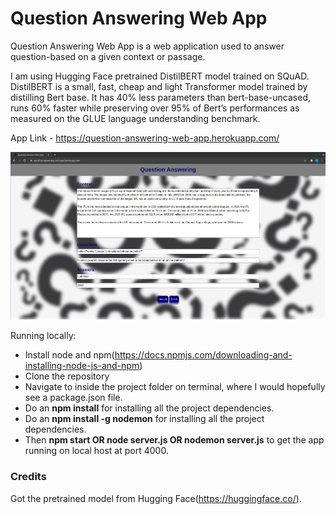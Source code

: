 # Question Answering Web App
Question Answering Web App is a web application used to answer question-based on a given context or passage.

I am using Hugging Face pretrained DistilBERT model trained on SQuAD. DistilBERT is a small, fast, cheap and light Transformer model trained by distilling Bert base. It has 40% less parameters than bert-base-uncased, runs 60% faster while preserving over 95% of Bert’s performances as measured on the GLUE language understanding benchmark.

App Link - https://question-answering-web-app.herokuapp.com/

![title](/static/images/question-answering-demo.png)

Running locally:
* Install node and npm(https://docs.npmjs.com/downloading-and-installing-node-js-and-npm)
* Clone the repository 
* Navigate to inside the project folder on terminal, where I would hopefully see a package.json file.
* Do an **npm install** for installing all the project dependencies.
* Do an **npm install -g nodemon** for installing all the project dependencies.
* Then **npm start OR node server.js OR nodemon server.js** to get the app running on local host at port 4000.

### Credits
Got the pretrained model from Hugging Face(https://huggingface.co/).